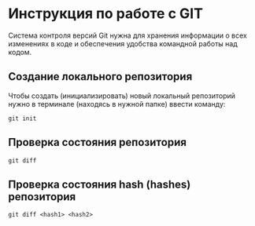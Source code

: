 # **Инструкция по работе с GIT**

Система контроля версий Git нужна для хранения информации о всех изменениях в коде и обеспечения удобства командной работы над кодом.

## Создание локального репозитория

Чтобы создать (инициализировать) новый локальный репозиторий нужно в терминале (находясь в нужной папке) ввести команду:

    git init

## Проверка состояния репозитория

    git diff

## Проверка состояния hash (hashes) репозитория

    git diff <hash1> <hash2>

